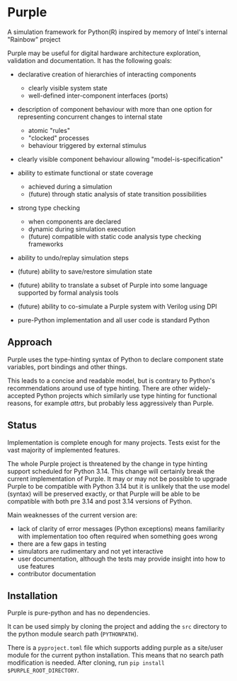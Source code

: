 <!--- MIT Licence: Copyright (c) 2025 Baya Systems <https://bayasystems.com> -->

# Purple

A simulation framework for Python(R) inspired by memory of Intel's internal "Rainbow" project

Purple may be useful for digital hardware architecture exploration, validation and documentation.
It has the following goals:

* declarative creation of hierarchies of interacting components

  * clearly visible system state
  * well-defined inter-component interfaces (ports)

* description of component behaviour with more than one option for representing concurrent
  changes to internal state

  * atomic "rules"
  * "clocked" processes
  * behaviour triggered by external stimulus

* clearly visible component behaviour allowing "model-is-specification"

* ability to estimate functional or state coverage

  * achieved during a simulation
  * (future) through static analysis of state transition possibilities

* strong type checking

  * when components are declared
  * dynamic during simulation execution
  * (future) compatible with static code analysis type checking frameworks

* ability to undo/replay simulation steps
* (future) ability to save/restore simulation state
* (future) ability to translate a subset of Purple into some language supported by formal analysis tools
* (future) ability to co-simulate a Purple system with Verilog using DPI
* pure-Python implementation and all user code is standard Python

## Approach

Purple uses the type-hinting syntax of Python to declare component state variables, port bindings and
other things.

This leads to a concise and readable model, but is contrary to Python's recommendations around use
of type hinting.
There are other widely-accepted Python projects which similarly use type hinting for functional reasons,
for example *attrs*, but probably less aggressively than Purple.

## Status

Implementation is complete enough for many projects.
Tests exist for the vast majority of implemented features.

The whole Purple project is threatened by the change in type hinting support scheduled for Python 3.14.
This change will certainly break the current implementation of Purple.
It may or may not be possible to upgrade Purple to be compatible with Python 3.14 but it is unlikely
that the use model (syntax) will be preserved exactly, or that Purple will be able to be compatible with
both pre 3.14 and post 3.14 versions of Python.

Main weaknesses of the current version are:

* lack of clarity of error messages (Python exceptions) means familiarity with implementation
  too often required when something goes wrong
* there are a few gaps in testing
* simulators are rudimentary and not yet interactive
* user documentation, although the tests may provide insight into how to use features
* contributor documentation

## Installation

Purple is pure-python and has no dependencies.

It can be used simply by cloning the project and adding the ``src`` directory to the
python module search path (``PYTHONPATH``).

There is a ``pyproject.toml`` file which supports adding purple as a site/user module for the
current python installation.
This means that no search path modification is needed.
After cloning, run ``pip install $PURPLE_ROOT_DIRECTORY``.
